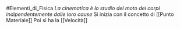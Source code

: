 #Elementi_di_Fisica 
*La cinematica è lo studio del moto dei corpi indipendentemente dalle loro cause*
Si inizia con il concetto di [[Punto Materiale]]
Poi si ha la [[Velocità]]
